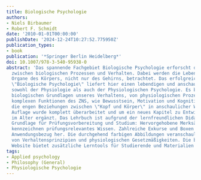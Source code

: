 ```yaml
---
title: Biologische Psychologie
authors:
- Niels Birbaumer
- Robert F. Schmidt
date: '2010-01-01T00:00:00'
publishDate: '2024-12-24T10:27:52.775950Z'
publication_types:
- book
publication: '*Springer Berlin Heidelberg*'
doi: 10.1007/978-3-540-95938-0
abstract: 'Das spannende Fachgebiet Biologische Psychologie erforscht die Zusammenhänge
  zwischen biologischen Prozessen und Verhalten. Dabei werden die Lebensprozesse aller
  Organe des Körpers, nicht nur des Gehirns, betrachtet. Das erfolgreiche Lehrbuch
  \"Biologische Psychologie\" liefert hier einen lebendigen und anschaulichen Gesamtüberblick
  sowohl der Physiologie als auch der Physiologischen Psychologie. Es beschreibt die
  biologischen Grundlagen unseres Verhaltens, von physiologischen Prozessen bis zu
  komplexen Funktionen des ZNS, wie Bewusstsein, Motivation und Kognitionen, sowie
  die engen Beziehungen zwischen \"Kopf und Körper\" in anschaulicher Weise. Die 7.
  Auflage wurde komplett überarbeitet und um ein neues Kapitel zu Entwicklungsprozessen
  im Alter ergänzt. Das Lehrbuch ist aufgrund der lernfreundlichen Didaktik eine unverzichtbare
  Grundlage für Prüfungsvorbereitung und Studium: Hervorgehobene Merksätze und Kapitelzusammenfassungen
  kennzeichnen prüfungsrelevantes Wissen. Zahlreiche Exkurse und Boxen stellen den
  Anwendungsbezug her. Die durchgehend farbigen Abbildungen veranschaulichen das Zusammenwirken
  von Verhaltensprinzipien und physiologischen Gesetzmäßigkeiten. Die begleitende
  Website bietet zusätzliche Lerntools für Studierende und Materialien für Dozenten'
tags:
- Applied psychology
- Philosophy (General)
- Physiologische Psychologie
---
```

